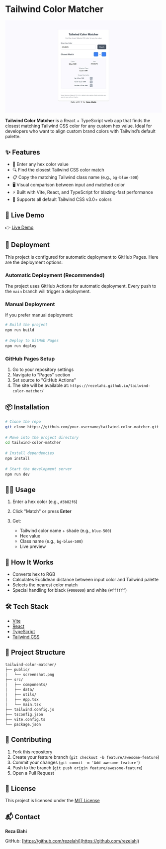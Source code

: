 # Tailwind Color Matcher

![Screenshot](./public/Screenshot.jpeg)

**Tailwind Color Matcher** is a React + TypeScript web app that finds the closest matching Tailwind CSS color for any custom hex value. Ideal for developers who want to align custom brand colors with Tailwind’s default palette.

## ✨ Features

- 🎨 Enter any hex color value
- 🔍 Find the closest Tailwind CSS color match
- 📋 Copy the matching Tailwind class name (e.g., `bg-blue-500`)
- 🖥️ Visual comparison between input and matched color
- ⚡ Built with Vite, React, and TypeScript for blazing-fast performance
- 🌈 Supports all default Tailwind CSS v3.0+ colors

## 🚀 Live Demo

👉 [Live Demo](https://rezelahi.github.io/tailwind-color-matcher/)

## 🚀 Deployment

This project is configured for automatic deployment to GitHub Pages. Here are the deployment options:

### Automatic Deployment (Recommended)

The project uses GitHub Actions for automatic deployment. Every push to the `main` branch will trigger a deployment.

### Manual Deployment

If you prefer manual deployment:

```bash
# Build the project
npm run build

# Deploy to GitHub Pages
npm run deploy
```

### GitHub Pages Setup

1. Go to your repository settings
2. Navigate to "Pages" section
3. Set source to "GitHub Actions"
4. The site will be available at: `https://rezelahi.github.io/tailwind-color-matcher/`

## 📦 Installation

```bash
# Clone the repo
git clone https://github.com/your-username/tailwind-color-matcher.git

# Move into the project directory
cd tailwind-color-matcher

# Install dependencies
npm install

# Start the development server
npm run dev
```

## 🧑‍💻 Usage

1. Enter a hex color (e.g., `#3b82f6`)
2. Click "Match" or press **Enter**
3. Get:

   - Tailwind color name + shade (e.g., `blue-500`)
   - Hex value
   - Class name (e.g., `bg-blue-500`)
   - Live preview

## 🧠 How It Works

- Converts hex to RGB
- Calculates Euclidean distance between input color and Tailwind palette
- Selects the nearest color match
- Special handling for black (`#000000`) and white (`#ffffff`)

## 🛠 Tech Stack

- [Vite](https://vitejs.dev/)
- [React](https://reactjs.org/)
- [TypeScript](https://www.typescriptlang.org/)
- [Tailwind CSS](https://tailwindcss.com/)

## 📁 Project Structure

```
tailwind-color-matcher/
├── public/
│   └── screenshot.png
├── src/
│   ├── components/
│   ├── data/
│   ├── utils/
│   ├── App.tsx
│   └── main.tsx
├── tailwind.config.js
├── tsconfig.json
├── vite.config.ts
└── package.json
```

## 🤝 Contributing

1. Fork this repository
2. Create your feature branch (`git checkout -b feature/awesome-feature`)
3. Commit your changes (`git commit -m 'Add awesome feature'`)
4. Push to the branch (`git push origin feature/awesome-feature`)
5. Open a Pull Request

## 📄 License

This project is licensed under the [MIT License](LICENSE)

## 📬 Contact

**Reza Elahi**

<!-- [@yourtwitter](https://twitter.com/yourtwitter) -->
<!-- 📧 [your.email@example.com](mailto:your.email@example.com) -->

GitHub: [https://github.com/rezelahi](https://github.com/rezelahi)
